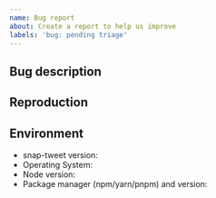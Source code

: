 ```yaml
---
name: Bug report
about: Create a report to help us improve
labels: 'bug: pending triage'
---
```


## Bug description
<!--
  What did you do? (Provide code in next section)

  What did you expect to happen?

  What happened instead?

  Do you have an error stack-trace?
-->

## Reproduction
<!--
  Provide one of the following:
  1. A code-snippet that reproduces the issue
  2. A reproduction repo that reproduces the issue
  3. A PR with a failing test-case

  Remove irrelevant code to make it easier for others to read and debug.

  -- Why?
  The goal is to maximize communication efficiency.

  When an issue is immediately reproducible, others can start debugging instead of following-up with questions.
-->

## Environment

- snap-tweet version:
- Operating System:
- Node version:
- Package manager (npm/yarn/pnpm) and version:
